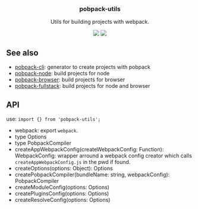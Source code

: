 <h3 align="center">
  pobpack-utils
</h3>

<p align="center">
  Utils for building projects with webpack.
</p>

<p align="center">
  <a href="https://npmjs.org/package/pobpack-utils"><img src="https://img.shields.io/npm/v/pobpack-utils.svg?style=flat-square"></a>
  <a href="https://david-dm.org/christophehurpeau/pobpack?path=packages/pobpack-utils"><img src="https://david-dm.org/christophehurpeau/pobpack?path=packages/pobpack-utils.svg?style=flat-square"></a>
</p>

## See also

- [pobpack-cli](https://npmjs.org/package/pobpack-cli): generator to create projects with pobpack
- [pobpack-node](https://npmjs.org/package/pobpack-node): build projects for node
- [pobpack-browser](https://npmjs.org/package/pobpack-browser): build projects for browser
- [pobpack-fullstack](https://npmjs.org/package/pobpack-fullstack): build projects for node and browser

## API

use: `import {} from 'pobpack-utils';`

- webpack: export `webpack`.
- type Options
- type PobpackCompiler
- createAppWebpackConfig(createWebpackConfig: Function): WebpackConfig: wrapper arround a webpack config creator which calls `createAppWebpackConfig.js` in the pwd if found.
- createOptions(options: Object): Options
- createPobpackCompiler(bundleName: string, webpackConfig): PobpackCompiler
- createModuleConfig(options: Options)
- createPluginsConfig(options: Options)
- createResolveConfig(options: Options)

